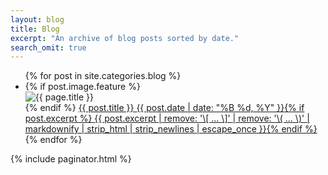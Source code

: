 ```yaml
---
layout: blog
title: Blog
excerpt: "An archive of blog posts sorted by date."
search_omit: true
---
```


<ul class="post-list">
{% for post in site.categories.blog %}
  <li><article>
  {% if post.image.feature %}<div class="entry-feature-image"><img src="{{ site.url }}/images/{{ post.image.feature }}" class="entry-feature-image" alt="{{ page.title }}"></div>{% endif %}
  <a href="{{ site.url }}{{ post.url }}">{{ post.title }} <span class="entry-date"><time datetime="{{ post.date | date_to_xmlschema }}">{{ post.date | date: "%B %d, %Y" }}</time></span>{% if post.excerpt %} <span class="excerpt">{{ post.excerpt | remove: '\[ ... \]' | remove: '\( ... \)' | markdownify | strip_html | strip_newlines | escape_once }}</span>{% endif %}</a>
  </article></li>
{% endfor %}
</ul>

{% include paginator.html %}
